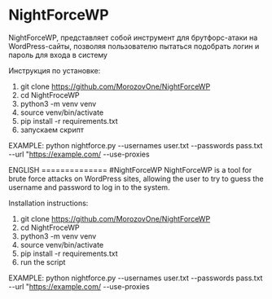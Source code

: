 # NightForceWP
NightForceWP, представляет собой инструмент для брутфорс-атаки на WordPress-сайты, позволяя пользователю пытаться подобрать логин и пароль для входа в систему

Инструкция по установке:
1. git clone https://github.com/MorozovOne/NightForceWP
2. cd NightFroceWP
3. python3 -m venv venv 
4. source venv/bin/activate 
5. pip install -r requirements.txt
6. запускаем скрипт

EXAMPLE:
python nightforce.py --usernames user.txt --passwords pass.txt --url "https://example.com/ --use-proxies
   

ENGLISH ==============
#NightForceWP
NightForceWP is a tool for brute force attacks on WordPress sites, allowing the user to try to guess the username and password to log in to the system.

Installation instructions:
1. git clone https://github.com/MorozovOne/NightForceWP
2. cd NightFroceWP
3. python3 -m venv venv 
4. source venv/bin/activate 
5. pip install -r requirements.txt
6. run the script

EXAMPLE:
python nightforce.py --usernames user.txt --passwords pass.txt --url "https://example.com/ --use-proxies
